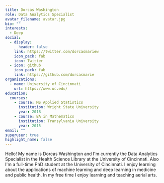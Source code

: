 ```yaml
---
title: Dorcas Washington
role: Data Analytics Specialist
avatar_filename: avatar.jpg
bio: ""
interests:
  - Deep
social:
  - display:
      header: false
    link: https://twitter.com/dorcasmariew
    icon_pack: fab
    icon: Twitter
  - icon: github
    icon_pack: fab
    link: https://github.com/dorcasmarie
organizations:
  - name: University of Cincinnati
    url: https://www.uc.edu/
education:
  courses:
    - course: MS Applied Statistics
      institution: Wright State University
      year: 2018
    - course: BA in Mathematics
      institution: Transylvania University
      year: 2015
email: ""
superuser: true
highlight_name: false
---
```

Hello! My name is Dorcas Washington and I'm currently the Data Analytics Specialist in the Health Science Library at the University of Cincinnati. Also I'm a full-time PhD student at the University of Cincinnati. I enjoy learning about the applications of machine learning and deep learning in medicine and public health. In my free time I enjoy learning and teaching aerial arts.

